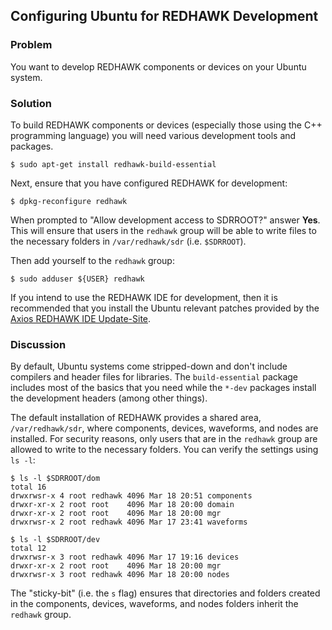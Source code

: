 Configuring Ubuntu for REDHAWK Development
------------------------------------------

### Problem

You want to develop REDHAWK components or devices on your Ubuntu system.

### Solution

To build REDHAWK components or devices (especially those using the C++
programming language) you will need various development tools and
packages.

    $ sudo apt-get install redhawk-build-essential

Next, ensure that you have configured REDHAWK for development:

    $ dpkg-reconfigure redhawk

When prompted to "Allow development access to SDRROOT?" answer **Yes**.
This will ensure that users in the `redhawk` group will be able to write
files to the necessary folders in `/var/redhawk/sdr` (i.e. `$SDRROOT`).

Then add yourself to the `redhawk` group:

    $ sudo adduser ${USER} redhawk

If you intend to use the REDHAWK IDE for development, then it is
recommended that you install the Ubuntu relevant patches provided by the
[Axios REDHAWK IDE
Update-Site](https://github.com/Axios-Engineering/redhawk-ide-patch-updatesite).

### Discussion

By default, Ubuntu systems come stripped-down and don't include
compilers and header files for libraries. The `build-essential` package
includes most of the basics that you need while the `*-dev` packages
install the development headers (among other things).

The default installation of REDHAWK provides a shared area,
`/var/redhawk/sdr`, where components, devices, waveforms, and nodes are
installed. For security reasons, only users that are in the `redhawk`
group are allowed to write to the necessary folders. You can verify the
settings using `ls -l`:

    $ ls -l $SDRROOT/dom
    total 16
    drwxrwsr-x 4 root redhawk 4096 Mar 18 20:51 components
    drwxr-xr-x 2 root root    4096 Mar 18 20:00 domain
    drwxr-xr-x 2 root root    4096 Mar 18 20:00 mgr
    drwxrwsr-x 2 root redhawk 4096 Mar 17 23:41 waveforms

    $ ls -l $SDRROOT/dev
    total 12
    drwxrwsr-x 3 root redhawk 4096 Mar 17 19:16 devices
    drwxr-xr-x 2 root root    4096 Mar 18 20:00 mgr
    drwxrwsr-x 3 root redhawk 4096 Mar 18 20:00 nodes

The "sticky-bit" (i.e. the `s` flag) ensures that directories and
folders created in the components, devices, waveforms, and nodes folders
inherit the `redhawk` group.
